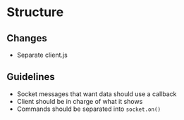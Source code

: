 # Structure

## Changes

- Separate client.js

## Guidelines

 - Socket messages that want data should use a callback
 - Client should be in charge of what it shows
 - Commands should be separated into `socket.on()`